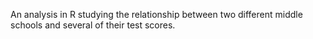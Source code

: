 An analysis in R studying the relationship between two different middle schools and several of their test scores.
